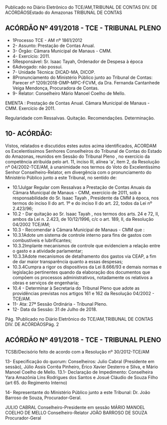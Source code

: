Publicado  no  Diário Eletrônico do TCE/AM,TRIBUNAL DE CONTAS DIV. DE  ACÓRDÃOSEstado do Amazonas TRIBUNAL DE CONTAS

## ACÓRDÃO Nº 491/2018 - TCE - TRIBUNAL PLENO

- 1Processo TCE - AM nº 1861/2012
- 2- Assunto: Prestação de Contas Anual.
- 3- Órgão: Câmara Municipal de Manaus - CMM.
- 4- Exercício: 2011.
- 5Responsável: Sr. Isaac Tayah, Ordenador de Despesa à época
- 6Advogado: não possui.
- 7- Unidade Técnica: DICAD-MA, DICOP.
- 8Pronunciamento  do  Ministério  Público  junto  ao Tribunal  de  Contas: Parecer  nº 1209/2018-DMP-MPC-FCVM, da Dra. Fernanda Cantanhede Veiga Mendonça, Procuradora de Contas.
- 9- Relator: Conselheiro Mário Manoel Coelho de Mello.

EMENTA : Prestação de Contas Anual. Câmara Municipal de Manaus - CMM. Exercício de 2011.

Regularidade com Ressalvas. Quitação. Recomendações. Determinação.

## 10- ACÓRDÃO:

Vistos, relatados e discutidos estes autos acima identificados, ACORDAM os Excelentíssimos Senhores Conselheiros do Tribunal de Contas do Estado do Amazonas, reunidos em Sessão do Tribunal Pleno ,  no  exercício da competência atribuída pelo  art. 11, inciso III,  alínea 'a', item  2,  da Resolução nº 04/2002-TCE/AM, à  unanimidade nos termos  do  Voto  do  Excelentíssimo  Senhor  Conselheiro-Relator, em  divergência com  o pronunciamento do Ministério Público junto a este Tribunal, no sentido de:

- 10.1Julgar  Regular  com  Ressalvas a  Prestação  de  Contas  Anuais  da Câmara  Municipal  de Manaus  -  CMM,  exercício  de  2011,  sob  a responsabilidade do Sr. Isaac Tayah , Presidente da CMM à época, nos termos  do  inciso  II  do  art.  1º  e  do  inciso  II  do  art.  22,  todos  da  Lei  nº 2.423/96;
- 10.2 - Dar quitação ao Sr. Isaac Tayah , nos termos dos arts. 24 e 72, II, ambos da Lei n. 2.423, de 10/12/1996, c/c o art. 189, II, da Resolução 04/2002 TCE/AM;
- 10.3 - Recomendar à Câmara Municipal de Manaus - CMM que :
- 10.3.1Adote  um  sistema  de controle  interno  para  fins  de  gastos  com combustíveis e lubrificantes;
- 10.3.2Implante mecanismos de controle que evidenciem a relação entre o gasto e a atividade parlamentar;
- 10.3.3Adote mecanismos de detalhamento dos gastos via CEAP, a fim de dar maior transparência quanto a essas despesas;
- 10.3.4Cumpra a rigor os dispositivos da Lei 8.666/93 e demais normas e legislação  pertinentes  quando  da  elaboração  dos  documentos que  compõem  os  processos  administrativos,  notadamente  os relativos a obras e serviços de engenharia;
- 10.4  -  Determinar à  Secretaria  do  Tribunal  Pleno  que  adote  as  providências previstas nos artigos 161 e 162 da Resolução 04/2002 - TCE/AM.
- 11-  Ata: 27ª Sessão Ordinária - Tribunal Pleno.
- 12-  Data da Sessão: 31 de Julho de 2018.

Pág. 1Publicado  no  Diário Eletrônico do TCE/AM,TRIBUNAL DE CONTAS DIV. DE  ACÓRDÃOSPág. 2

## ACÓRDÃO Nº 491/2018 - TCE - TRIBUNAL PLENO

TCSB/Decisório feito de acordo com a Resolução nº 30/2012-TCE/AM

13-  Especificação do quorum: Conselheiros: Julio Cabral (Presidente em sessão), Júlio Assis Corrêa Pinheiro, Érico Xavier Desterro e Silva, e Mário Manoel Coelho de Mello. 13.1- Declaração de Impedimento: Conselheira Yara  Amazônia Lins Rodrigues dos Santos e Josué Cláudio de Souza Filho (art 65. do Regimento Interno)

14-  Representante do Ministério Público junto a este Tribunal: Dr. João Barroso de Souza, Procurador-Geral.

JULIO CABRAL Conselheiro-Presidente em sessão MÁRIO MANOEL COELHO DE MELLO Conselheiro-Relator JOÃO BARROSO DE SOUZA Procurador-Geral